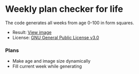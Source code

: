 # Weekly plan checker for life

The code generates all weeks from age 0-100 in form squares.

 - Result: [View image](https://raw.githubusercontent.com/Erkinbek/weekly-checker/master/result.png)
 - License: [GNU General Public License v3.0](https://github.com/Erkinbek/weekly-checker/blob/main/LICENSE)

### Plans
  - Make age and image size dynamically
  - Fill current week while generating